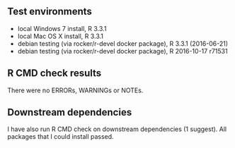 ## Test environments
* local Windows 7 install, R 3.3.1
* local Mac OS X install, R 3.3.1
* debian testing (via rocker/r-devel docker package), R 3.3.1 (2016-06-21)
* debian testing (via rocker/r-devel docker package), R 2016-10-17 r71531

## R CMD check results
There were no ERRORs, WARNINGs or NOTEs. 

## Downstream dependencies
I have also run R CMD check on downstream dependencies (1 suggest).
All packages that I could install passed.
